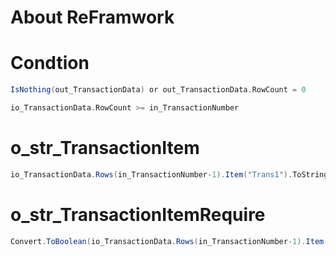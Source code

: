 # About ReFramwork<a id="sec-3" name="sec-3"></a>


# Condtion

```scala
IsNothing(out_TransactionData) or out_TransactionData.RowCount = 0
```

```scala
io_TransactionData.RowCount >= in_TransactionNumber
```

# o_str_TransactionItem

```scala
io_TransactionData.Rows(in_TransactionNumber-1).Item("Trans1").ToString
```

# o_str_TransactionItemRequire

```scala
Convert.ToBoolean(io_TransactionData.Rows(in_TransactionNumber-1).Item("IsRequired"))
```

